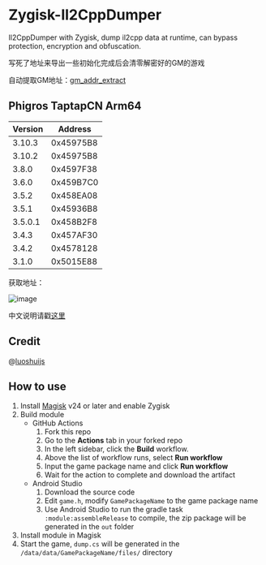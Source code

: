 # Zygisk-Il2CppDumper

Il2CppDumper with Zygisk, dump il2cpp data at runtime, can bypass protection, encryption and obfuscation.

写死了地址来导出一些初始化完成后会清零解密好的GM的游戏

自动提取GM地址：[gm_addr_extract](https://github.com/mokurin000/gm_addr_extract)

## Phigros TaptapCN Arm64

Version | Address
--------|--------
3.10.3  | 0x45975B8
3.10.2  | 0x45975B8
3.8.0   | 0x4597F38
3.6.0   | 0x459B7C0
3.5.2   | 0x458EA08
3.5.1   | 0x45936B8
3.5.0.1 | 0x458B2F8
3.4.3   | 0x457AF30
3.4.2   | 0x4578128
3.1.0   | 0x5015E88

获取地址：

![image](https://github.com/000ylop/Zygisk-Il2CppDumper/assets/34085039/fea4354e-f42a-46f2-80dc-f57cf5210fe2)

中文说明请戳[这里](README.zh-CN.md)

## Credit

@[luoshuijs](https://github.com/luoshuijs)

## How to use
1. Install [Magisk](https://github.com/topjohnwu/Magisk) v24 or later and enable Zygisk
2. Build module
   - GitHub Actions
      1. Fork this repo
      2. Go to the **Actions** tab in your forked repo
      3. In the left sidebar, click the **Build** workflow.
      4. Above the list of workflow runs, select **Run workflow**
      5. Input the game package name and click **Run workflow**
      6. Wait for the action to complete and download the artifact
   - Android Studio
      1. Download the source code
      2. Edit `game.h`, modify `GamePackageName` to the game package name
      3. Use Android Studio to run the gradle task `:module:assembleRelease` to compile, the zip package will be generated in the `out` folder
3. Install module in Magisk
4. Start the game, `dump.cs` will be generated in the `/data/data/GamePackageName/files/` directory
